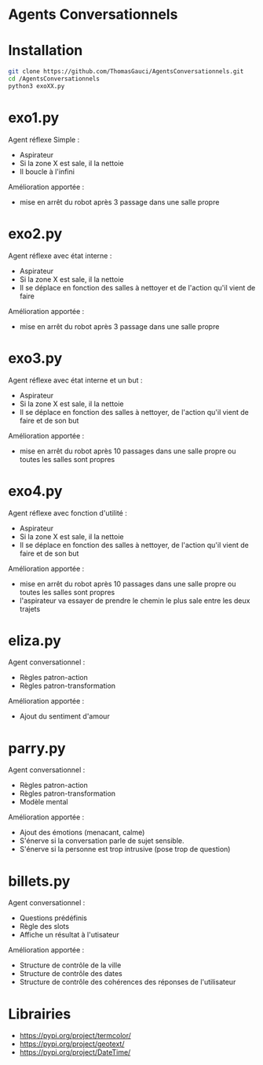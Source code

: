 #  Agents Conversationnels

# Installation
```bash
git clone https://github.com/ThomasGauci/AgentsConversationnels.git
cd /AgentsConversationnels
python3 exoXX.py
```
# exo1.py
Agent réflexe Simple :
- Aspirateur
- Si la zone X est sale, il la nettoie
- Il boucle à l'infini

Amélioration apportée :
- mise en arrêt du robot après 3 passage dans une salle propre
# exo2.py
Agent réflexe avec état interne :
- Aspirateur
- Si la zone X est sale, il la nettoie
- Il se déplace en fonction des salles à nettoyer et de l'action qu'il vient de faire

Amélioration apportée :
- mise en arrêt du robot après 3 passage dans une salle propre
# exo3.py
Agent réflexe avec état interne et un but :
- Aspirateur
- Si la zone X est sale, il la nettoie
- Il se déplace en fonction des salles à nettoyer, de l'action qu'il vient de faire et de son but

Amélioration apportée :
- mise en arrêt du robot après 10 passages dans une salle propre ou toutes les salles sont propres
# exo4.py
Agent réflexe avec fonction d'utilité :
- Aspirateur
- Si la zone X est sale, il la nettoie
- Il se déplace en fonction des salles à nettoyer, de l'action qu'il vient de faire et de son but

Amélioration apportée :
- mise en arrêt du robot après 10 passages dans une salle propre ou toutes les salles sont propres
- l'aspirateur va essayer de prendre le chemin le plus sale entre les deux trajets
# eliza.py
Agent conversationnel :
- Règles patron-action
- Règles patron-transformation

Amélioration apportée :
- Ajout du sentiment d'amour
# parry.py
Agent conversationnel :
- Règles patron-action
- Règles patron-transformation
- Modèle mental

Amélioration apportée :
- Ajout des émotions (menacant, calme)
- S'énerve si la conversation parle de sujet sensible.
- S'énerve si la personne est trop intrusive (pose trop de question) 

# billets.py
Agent conversationnel :
- Questions prédéfinis
- Règle des slots
- Affiche un résultat à l'utisateur

Amélioration apportée :
- Structure de contrôle de la ville
- Structure de contrôle des dates
- Structure de contrôle des cohérences des réponses de l'utilisateur

# Librairies 
 - https://pypi.org/project/termcolor/
 - https://pypi.org/project/geotext/
 - https://pypi.org/project/DateTime/
